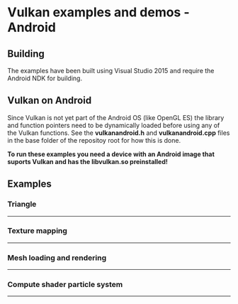 # Vulkan examples and demos - Android

## Building

The examples have been built using Visual Studio 2015 and require the Android NDK for building.

## Vulkan on Android

Since Vulkan is not yet part of the Android OS (like OpenGL ES) the library and function pointers need to be dynamically loaded before using any of the Vulkan functions. See the **vulkanandroid.h** and **vulkanandroid.cpp** files in the base folder of the repositoy root for how this is done.

**To run these examples you need a device with an Android image that suports Vulkan and has the libvulkan.so preinstalled!**

## Examples

### Triangle
----

### Texture mapping
----

### Mesh loading and rendering
----

### Compute shader particle system
----
